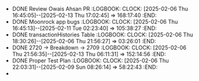 - DONE Review Owais Ahsan PR
  :LOGBOOK:
  CLOCK: [2025-02-06 Thu 16:45:05]--[2025-02-13 Thu 17:02:45] =>  168:17:40
  :END:
- DONE Moonrock app bugs
  :LOGBOOK:
  CLOCK: [2025-02-06 Thu 16:45:13]--[2025-02-11 Tue 02:23:40] =>  105:38:27
  :END:
- DONE transactionHistories Table
  :LOGBOOK:
  CLOCK: [2025-02-06 Thu 18:30:26]--[2025-02-06 Thu 21:56:27] =>  03:26:01
  :END:
- DONE 2720 -> Breakdown -> 2709
  :LOGBOOK:
  CLOCK: [2025-02-06 Thu 21:56:35]--[2025-02-13 Thu 06:11:31] =>  152:14:56
  :END:
- DONE Proper Test Plan
  :LOGBOOK:
  CLOCK: [2025-02-06 Thu 22:03:31]--[2025-02-09 Sun 08:26:14] =>  58:22:43
  :END:
-